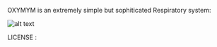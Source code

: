 OXYMYM is an extremely simple but sophiticated Respiratory system:


![alt text](https://github.com/smile5/MOMYX/blob/master/Test_system.jpeg?raw=true)

LICENSE :
